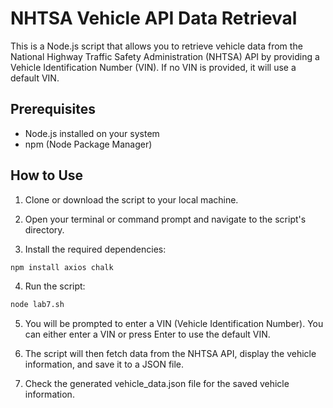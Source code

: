 # NHTSA Vehicle API Data Retrieval

This is a Node.js script that allows you to retrieve vehicle data from the National Highway Traffic Safety Administration (NHTSA) API by providing a Vehicle Identification Number (VIN). If no VIN is provided, it will use a default VIN.

## Prerequisites

- Node.js installed on your system
- npm (Node Package Manager)

## How to Use

1. Clone or download the script to your local machine.

2. Open your terminal or command prompt and navigate to the script's directory.

3. Install the required dependencies:

```bash
npm install axios chalk
```

4. Run the script:
```bash
node lab7.sh
```

5. You will be prompted to enter a VIN (Vehicle Identification Number). You can either enter a VIN or press Enter to use the default VIN.

6. The script will then fetch data from the NHTSA API, display the vehicle information, and save it to a JSON file.

7. Check the generated vehicle_data.json file for the saved vehicle information.
